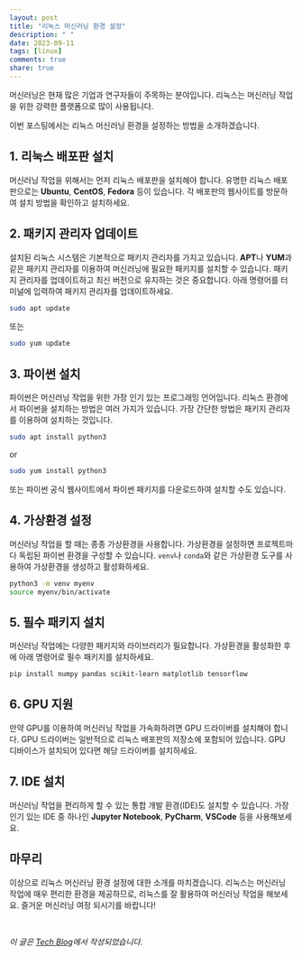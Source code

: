 ```yaml
---
layout: post
title: "리눅스 머신러닝 환경 설정"
description: " "
date: 2023-09-11
tags: [linux]
comments: true
share: true
---
```


머신러닝은 현재 많은 기업과 연구자들이 주목하는 분야입니다. 리눅스는 머신러닝 작업을 위한 강력한 플랫폼으로 많이 사용됩니다. 

이번 포스팅에서는 리눅스 머신러닝 환경을 설정하는 방법을 소개하겠습니다. 

## 1. 리눅스 배포판 설치

머신러닝 작업을 위해서는 먼저 리눅스 배포판을 설치해야 합니다. 유명한 리눅스 배포판으로는 **Ubuntu**, **CentOS**, **Fedora** 등이 있습니다. 각 배포판의 웹사이트를 방문하여 설치 방법을 확인하고 설치하세요. 

## 2. 패키지 관리자 업데이트 

설치된 리눅스 시스템은 기본적으로 패키지 관리자를 가지고 있습니다. **APT**나 **YUM**과 같은 패키지 관리자를 이용하여 머신러닝에 필요한 패키지를 설치할 수 있습니다. 패키지 관리자를 업데이트하고 최신 버전으로 유지하는 것은 중요합니다. 아래 명령어를 터미널에 입력하여 패키지 관리자를 업데이트하세요. 

```bash
sudo apt update
```

또는

```bash
sudo yum update
```

## 3. 파이썬 설치

파이썬은 머신러닝 작업을 위한 가장 인기 있는 프로그래밍 언어입니다. 리눅스 환경에서 파이썬을 설치하는 방법은 여러 가지가 있습니다. 가장 간단한 방법은 패키지 관리자를 이용하여 설치하는 것입니다. 

```bash
sudo apt install python3
```

or

```bash
sudo yum install python3
```

또는 파이썬 공식 웹사이트에서 파이썬 패키지를 다운로드하여 설치할 수도 있습니다. 

## 4. 가상환경 설정

머신러닝 작업을 할 때는 종종 가상환경을 사용합니다. 가상환경을 설정하면 프로젝트마다 독립된 파이썬 환경을 구성할 수 있습니다. `venv`나 `conda`와 같은 가상환경 도구를 사용하여 가상환경을 생성하고 활성화하세요. 

```bash
python3 -m venv myenv
source myenv/bin/activate
```

## 5. 필수 패키지 설치

머신러닝 작업에는 다양한 패키지와 라이브러리가 필요합니다. 가상환경을 활성화한 후에 아래 명령어로 필수 패키지를 설치하세요. 

```bash
pip install numpy pandas scikit-learn matplotlib tensorflow
```

## 6. GPU 지원

만약 GPU를 이용하여 머신러닝 작업을 가속화하려면 GPU 드라이버를 설치해야 합니다. GPU 드라이버는 일반적으로 리눅스 배포판의 저장소에 포함되어 있습니다. GPU 디바이스가 설치되어 있다면 해당 드라이버를 설치하세요.

## 7. IDE 설치

머신러닝 작업을 편리하게 할 수 있는 통합 개발 환경(IDE)도 설치할 수 있습니다. 가장 인기 있는 IDE 중 하나인 **Jupyter Notebook**, **PyCharm**, **VSCode** 등을 사용해보세요. 

## 마무리

이상으로 리눅스 머신러닝 환경 설정에 대한 소개를 마치겠습니다. 리눅스는 머신러닝 작업에 매우 편리한 환경을 제공하므로, 리눅스를 잘 활용하여 머신러닝 작업을 해보세요. 즐거운 머신러닝 여정 되시기를 바랍니다!

</br>

*이 글은 [Tech Blog](https://www.example.com)에서 작성되었습니다.*